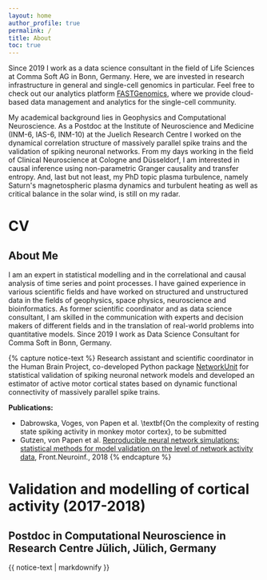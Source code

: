 ```yaml
---
layout: home
author_profile: true
permalink: /
title: About
toc: true
---
```


Since 2019 I work as a data science consultant in the field of Life Sciences at Comma Soft AG in Bonn, Germany. Here, we are invested in research infrastructure in general and single-cell genomics in particular. Feel free to check out our analytics platform [FASTGenomics](https://www.fastgenomics.org), where we provide cloud-based data management and analytics for the single-cell community.

My academical background lies in Geophysics and Computational Neuroscience. As a Postdoc at the Institute of Neuroscience and Medicine (INM-6, IAS-6, INM-10) at the Juelich Research Centre I worked on the dynamical correlation structure of massively parallel spike trains and the validation of spiking neuronal networks. From my days working in the field of Clinical Neuroscience at Cologne and Düsseldorf, I am interested in causal inference using non-parametric Granger causality and transfer entropy. And, last but not least, my PhD topic plasma turbulence, namely Saturn's magnetospheric plasma dynamics and turbulent heating as well as critical balance in the solar wind, is still on my radar.

# CV

## About Me

I am an expert in statistical modelling and in the correlational and causal analysis of time series and point processes. I have gained experience in various scientific fields and have worked on structured and unstructured data in the fields of geophysics, space physics, neuroscience and bioinformatics. As former scientific coordinator and as data science consultant, I am skilled in the communication with experts and decision makers of different fields and in the translation of real-world problems into quantitative models. Since 2019 I work as Data Science Consultant for Comma Soft in Bonn, Germany.

<!-- ## Professional Experience

{% capture notice-text %}
Data Science consulting for analytics and IT-infrastructure of academic and industrial single-cell genomics research and represent the [FASTGenomics single-cell analytics platform](https://www.fastgenomics.org) in multiple international networks and coordinate our participation in large academic projects and consortia.

**Tasks**

- Coordination of academic projects
- Agile software development of the online platform's front- and backend
- Implementation and adaptation of state-of-the-art analysis algorithms
- User management, marketing and communication campaign
- Coordination of FASTGenomics hackathons organized by leading academic working groups
{% endcapture %}


<div class="notice--info">
  <h1>Data Science in single-cell analytics (since 2019)</h1>
  <h2>Data Science Consultant at Comma Soft AG, Bonn, Germany</h2>
  {{ notice-text | markdownify }}
</div> -->

{% capture notice-text %}
Research assistant and scientific coordinator in the Human Brain Project, co-developed Python package [NetworkUnit](https://github.com/INM-6/NetworkUnit) for statistical validation of spiking neuronal network models and developed an estimator of active motor cortical states based on dynamic functional connectivity of massively parallel spike trains.

**Publications:**

- Dabrowska, Voges, von Papen et al. \textbf{On the complexity of resting state spiking activity in monkey motor cortex}, to be submitted
- Gutzen, von Papen et al. [Reproducible neural network simulations: statistical methods for model validation on the level of network activity data](https://www.frontiersin.org/articles/10.3389/fninf.2018.00090/full), Front.Neuroinf., 2018
  {% endcapture %}

<div class="notice--info">
  <h1>Validation and modelling of cortical activity (2017-2018)</h1>
  <h2>Postdoc in Computational Neuroscience in Research Centre Jülich, Jülich, Germany</h2>
  {{ notice-text | markdownify }}
</div>

<!--
\section{Causal inference in electrophysiology}

\begin{twenty} % Environment for a list with descriptions
	\twentyitem{2014-2017}{Postdoc in Clinical Neuroscience}{Cologne \& Düsseldorf}{Developed wavelet-based methods for phase-dependent reconstruction of coupled time series and time- and frequency-resolved nonparametric Granger causality. Estimated causality between brain regions and muscle activity during tremor using transfer entropy.\\
	\begin{small}
	\emph{\textbf{Publications:}}\\
	$\cdot$Weber, Florin, von Papen et al. \textbf{Information processing in the subthalamic area of Parkinson’s patients}, accepted in NeuroImage\\
	$\cdot$von Papen et al. \href{https://www.sciencedirect.com/science/article/pii/S0165027017303035}{\textbf{Phase-coherence classification: a new wavelet-based method to separate local field potentials}}, J.Neuroscience Methods, 2017\\
	$\cdot$Weber, Florin, von Papen and Timmermann. \href{https://journals.plos.org/plosone/article?id=10.1371/journal.pone.0188210}{\textbf{The influence of filtering and downsampling on the estimation of transfer entropy}}, PLOS ONE, 2017
	\end{small}
	}
\end{twenty}

\section{Turbulence in Saturn's magnetosphere}

\begin{twenty} % Environment for a list with descriptions
	\twentyitem{2011-2014}{PhD in Space Physics}{Cologne}{First to show that Saturn's magnetosphere is in a turbulent state using wavelet analysis of magnetic field data. Detected temporal and spatial patterns in nine years of data and developed a parametric model to explain observed electron temperatures.\\
	\begin{small}
	\emph{\textbf{Publications:}}\\
	$\cdot$von Papen \& Saur. \href{https://agupubs.onlinelibrary.wiley.com/doi/full/10.1002/2016JA022427}{\textbf{Longitudinal and local time asymmetries of magnetospheric turbulence in Saturn's plasma sheet}}, JGR:Space Physics, 2016\\
	$\cdot$von Papen \& Saur. \href{https://iopscience.iop.org/article/10.1088/0004-637X/806/1/116}{\textbf{Forward modeling of reduced power spectra from three-dimensional k-space}}, Astrophysical Journal, 2015\\
	$\cdot$von Papen et al. \href{https://agupubs.onlinelibrary.wiley.com/doi/10.1002/2013JA019542}{\textbf{Turbulent magnetic field fluctuations in Saturn's magnetosphere}}, JGR:Space Physics, 2014
	\end{small}
	}
\end{twenty} -->
